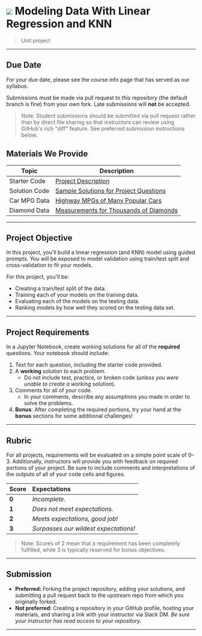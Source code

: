 # ![](https://ga-dash.s3.amazonaws.com/production/assets/logo-9f88ae6c9c3871690e33280fcf557f33.png) Modeling Data With Linear Regression and KNN

> Unit project

---

## Due Date
For your due date, please see the course info page that has served as our syllabus.

Submissions must be made via pull request to _this_ repository (the default branch is fine) from your _own_ fork. Late submissions will **not** be accepted.

> Note: Student submissions should be submitted via pull request rather than by direct file sharing so that instructors can review using GitHub's rich "diff" feature. See preferred submission instructions below.

## Materials We Provide

| Topic | Description |
| --- | --- |
| Starter Code | [Project Description](modeling-project.ipynb) |
| Solution Code | [Sample Solutions for Project Questions](modeling-project-solutions.ipynb) |
| Car MPG Data | [Highway MPGs of Many Popular Cars](./data/mpg.csv) |
| Diamond Data | [Measurements for Thousands of Diamonds](./data/diamonds.csv) |

---

## Project Objective

In this project, you'll build a linear regression (and KNN) model using guided prompts. You will be exposed to model validation using train/test split and cross-validation to fit your models.

For this project, you'll be:

  - Creating a train/test split of the data.
  - Training each of your models on the training data.
  - Evaluating each of the models on the testing data.
  - Ranking models by how well they scored on the testing data set.

---

## Project Requirements

In a Jupyter Notebook, create working solutions for all of the **required** questions. Your notebook should include:

1. Text for each question, including the starter code provided.
2. A **working** solution to each problem.
   - Do not include test, practice, or broken code (*unless you were unable to create a working solution*).
3. Comments for all of your code.
   - In your comments, describe any assumptions you made in order to solve the problems.
4. **Bonus**: After completing the required portions, try your hand at the **bonus** sections for some additional challenges!


---

## Rubric

For all projects, requirements will be evaluated on a simple point scale of 0–3. Additionally, instructors will provide you with feedback on required portions of your project. Be sure to include comments and interpretations of the outputs of all of your code cells and figures.

Score | Expectations
:--- | :---
**0** | _Incomplete._
**1** | _Does not meet expectations._
**2** | _Meets expectations, good job!_
**3** | _Surpasses our wildest expectations!_

> Note: Scores of 2 mean that a requirement has been completely fulfilled, while 3 is typically reserved for bonus objectives.


---


## Submission

- **Preferred:** Forking the project repository, adding your solutions, and submitting a pull request back to the upstream repo from which you originally forked.
- **Not preferred:** Creating a repository in your GitHub profile, hosting your materials, and sharing a link with your instructor via Slack DM. _Be sure your instructor has read access to your repository._

---
